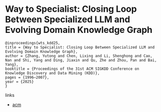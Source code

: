 # Way to Specialist: Closing Loop Between Specialized LLM and Evolving Domain Knowledge Graph

```
@inproceedings{wts_kdd25,
title = {Way to Specialist: Closing Loop Between Specialized LLM and Evolving Domain Knowledge Graph},
author = {Zhang, Yutong and Chen, Lixing and Li, Shenghong and Cao, Nan and Shi, Yang and Ding, Jiaxin and Qu, Zhe and Zhou, Pan and Bai, Yang},
booktitle = {Proceedings of the 31st ACM SIGKDD Conference on Knowledge Discovery and Data Mining (KDD)},
pages = {1996–2007},
year = {2025}
}
```

links
- [acm](https://dl.acm.org/doi/10.1145/3690624.3709187)
